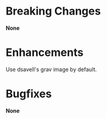 # Breaking Changes

**None**

# Enhancements

Use dsavell's grav image by default.

# Bugfixes

**None**
